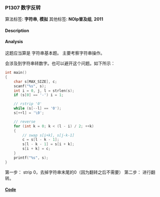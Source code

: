 ### P1307 数字反转

算法标签: **字符串**, **模拟**
其他标签: **NOIp普及组**, **2011**


#### Description

#### Analysis

这题应当算是 字符串基本题。 主要考察字符串操作。

会涉及到字符串转数字。也可以避开这个问题。如下所示：

```cpp
int main()
{
    char s[MAX_SIZE], c;
    scanf("%s", s);
    int i = 0, j, l = strlen(s);
    if (s[0] == '-') i = 1;

    // rstrip '0'
    while (s[--l] == '0');
    s[++l] = '\0';

    // reverse
    for (int k = 0; k < (l - i) / 2; ++k)
    {
        // swap s[i+k], s[j-k-1]
        c = s[l - k - 1];
        s[l - k - 1] = s[i + k];
        s[i + k] = c;
    }
    printf("%s", s);
}
```

第一步： strip 0，去掉字符串末尾的0（因为翻转之后不需要）
第二步： 进行翻转。



#### [Code](../cpp/p1307.cpp)
